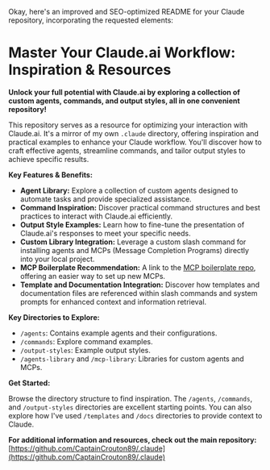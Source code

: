 Okay, here's an improved and SEO-optimized README for your Claude repository, incorporating the requested elements:

# Master Your Claude.ai Workflow: Inspiration & Resources

**Unlock your full potential with Claude.ai by exploring a collection of custom agents, commands, and output styles, all in one convenient repository!**

This repository serves as a resource for optimizing your interaction with Claude.ai. It's a mirror of my own `.claude` directory, offering inspiration and practical examples to enhance your Claude workflow. You'll discover how to craft effective agents, streamline commands, and tailor output styles to achieve specific results.

**Key Features & Benefits:**

*   **Agent Library:** Explore a collection of custom agents designed to automate tasks and provide specialized assistance.
*   **Command Inspiration:** Discover practical command structures and best practices to interact with Claude.ai efficiently.
*   **Output Style Examples:** Learn how to fine-tune the presentation of Claude.ai's responses to meet your specific needs.
*   **Custom Library Integration:** Leverage a custom slash command for installing agents and MCPs (Message Completion Programs) directly into your local project.
*   **MCP Boilerplate Recommendation:** A link to the [MCP boilerplate repo](https://github.com/CaptainCrouton89/mcp-boilerplate), offering an easier way to set up new MCPs.
*   **Template and Documentation Integration:** Discover how templates and documentation files are referenced within slash commands and system prompts for enhanced context and information retrieval.

**Key Directories to Explore:**

*   `/agents`: Contains example agents and their configurations.
*   `/commands`: Explore command examples.
*   `/output-styles`:  Example output styles.
*   `/agents-library` and `/mcp-library`: Libraries for custom agents and MCPs.

**Get Started:**

Browse the directory structure to find inspiration. The `/agents`, `/commands`, and `/output-styles` directories are excellent starting points. You can also explore how I've used `/templates` and `/docs` directories to provide context to Claude.

**For additional information and resources, check out the main repository:** [https://github.com/CaptainCrouton89/.claude](https://github.com/CaptainCrouton89/.claude)